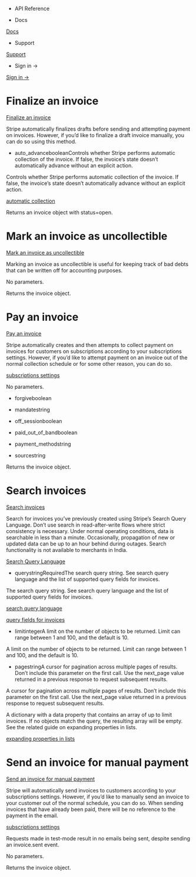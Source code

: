 - API Reference

- Docs

[Docs](/)

- Support

[Support](https://support.stripe.com)

- Sign in →

[Sign in →](https://dashboard.stripe.com/login)

# Finalize an invoice

[Finalize an invoice](/api/invoices/finalize)

Stripe automatically finalizes drafts before sending and attempting payment on invoices. However, if you’d like to finalize a draft invoice manually, you can do so using this method.

- auto_advancebooleanControls whether Stripe performs automatic collection of the invoice. If false, the invoice’s state doesn’t automatically advance without an explicit action.

Controls whether Stripe performs automatic collection of the invoice. If false, the invoice’s state doesn’t automatically advance without an explicit action.

[automatic collection](/invoicing/integration/automatic-advancement-collection)

Returns an invoice object with status=open.

# Mark an invoice as uncollectible

[Mark an invoice as uncollectible](/api/invoices/mark_uncollectible)

Marking an invoice as uncollectible is useful for keeping track of bad debts that can be written off for accounting purposes.

No parameters.

Returns the invoice object.

# Pay an invoice

[Pay an invoice](/api/invoices/pay)

Stripe automatically creates and then attempts to collect payment on invoices for customers on subscriptions according to your subscriptions settings. However, if you’d like to attempt payment on an invoice out of the normal collection schedule or for some other reason, you can do so.

[subscriptions settings](https://dashboard.stripe.com/account/billing/automatic)

No parameters.

- forgiveboolean

- mandatestring

- off_sessionboolean

- paid_out_of_bandboolean

- payment_methodstring

- sourcestring

Returns the invoice object.

# Search invoices

[Search invoices](/api/invoices/search)

Search for invoices you’ve previously created using Stripe’s Search Query Language. Don’t use search in read-after-write flows where strict consistency is necessary. Under normal operating conditions, data is searchable in less than a minute. Occasionally, propagation of new or updated data can be up to an hour behind during outages. Search functionality is not available to merchants in India.

[Search Query Language](/search#search-query-language)

- querystringRequiredThe search query string. See search query language and the list of supported query fields for invoices.

The search query string. See search query language and the list of supported query fields for invoices.

[search query language](/search#search-query-language)

[query fields for invoices](/search#query-fields-for-invoices)

- limitintegerA limit on the number of objects to be returned. Limit can range between 1 and 100, and the default is 10.

A limit on the number of objects to be returned. Limit can range between 1 and 100, and the default is 10.

- pagestringA cursor for pagination across multiple pages of results. Don’t include this parameter on the first call. Use the next_page value returned in a previous response to request subsequent results.

A cursor for pagination across multiple pages of results. Don’t include this parameter on the first call. Use the next_page value returned in a previous response to request subsequent results.

A dictionary with a data property that contains an array of up to limit invoices. If no objects match the query, the resulting array will be empty. See the related guide on expanding properties in lists.

[expanding properties in lists](/expand#lists)

# Send an invoice for manual payment

[Send an invoice for manual payment](/api/invoices/send)

Stripe will automatically send invoices to customers according to your subscriptions settings. However, if you’d like to manually send an invoice to your customer out of the normal schedule, you can do so. When sending invoices that have already been paid, there will be no reference to the payment in the email.

[subscriptions settings](https://dashboard.stripe.com/account/billing/automatic)

Requests made in test-mode result in no emails being sent, despite sending an invoice.sent event.

No parameters.

Returns the invoice object.
